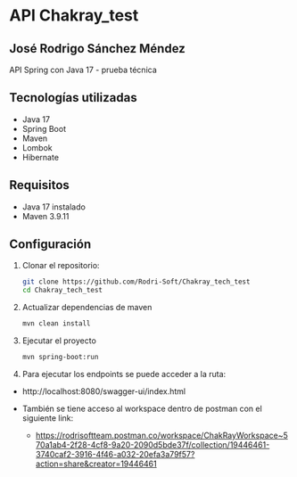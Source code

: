 # API Chakray_test 
## José Rodrigo Sánchez Méndez

API Spring con Java 17 - prueba técnica

## Tecnologías utilizadas
- Java 17
- Spring Boot
- Maven
- Lombok
- Hibernate 

## Requisitos
- Java 17 instalado
- Maven 3.9.11 

## Configuración
1. Clonar el repositorio:
   ```bash
   git clone https://github.com/Rodri-Soft/Chakray_tech_test
   cd Chakray_tech_test
   
2. Actualizar dependencias de maven
   ```bash
   mvn clean install

3. Ejecutar el proyecto
   ```bash
   mvn spring-boot:run

4. Para ejecutar los endpoints se puede acceder a la ruta:
  - http://localhost:8080/swagger-ui/index.html

  - También se tiene acceso al workspace dentro de postman con el siguiente link:
     - https://rodrisoftteam.postman.co/workspace/ChakRayWorkspace~570a1ab4-2f28-4cf8-9a20-2090d5bde37f/collection/19446461-3740caf2-3916-4f46-a032-20efa3a79f57?action=share&creator=19446461
   




